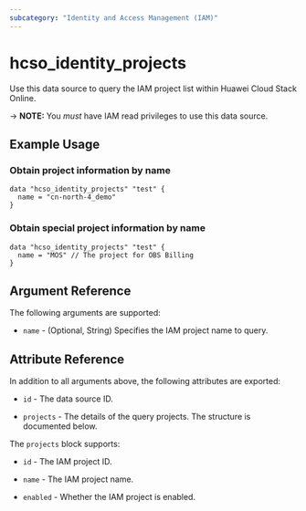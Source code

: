 ```yaml
---
subcategory: "Identity and Access Management (IAM)"
---
```


# hcso_identity_projects

Use this data source to query the IAM project list within Huawei Cloud Stack Online.

-> **NOTE:** You *must* have IAM read privileges to use this data source.

## Example Usage

### Obtain project information by name

```hcl
data "hcso_identity_projects" "test" {
  name = "cn-north-4_demo"
}
```

### Obtain special project information by name

```hcl
data "hcso_identity_projects" "test" {
  name = "MOS" // The project for OBS Billing
}
```

## Argument Reference

The following arguments are supported:

* `name` - (Optional, String) Specifies the IAM project name to query.

## Attribute Reference

In addition to all arguments above, the following attributes are exported:

* `id` - The data source ID.

* `projects` - The details of the query projects. The structure is documented below.

The `projects` block supports:

* `id` - The IAM project ID.

* `name` - The IAM project name.

* `enabled` - Whether the IAM project is enabled.
